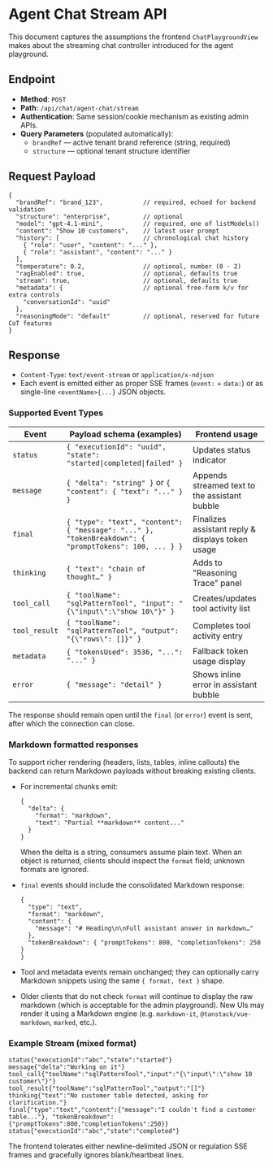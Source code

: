 # Agent Chat Stream API

This document captures the assumptions the frontend `ChatPlaygroundView` makes about the streaming chat controller introduced for the agent playground.

## Endpoint

- **Method**: `POST`
- **Path**: `/api/chat/agent-chat/stream`
- **Authentication**: Same session/cookie mechanism as existing admin APIs.
- **Query Parameters** (populated automatically):
  - `brandRef` — active tenant brand reference (string, required)
  - `structure` — optional tenant structure identifier

## Request Payload

```jsonc
{
  "brandRef": "brand_123",           // required, echoed for backend validation
  "structure": "enterprise",         // optional
  "model": "gpt-4.1-mini",           // required, one of listModels()
  "content": "Show 10 customers",    // latest user prompt
  "history": [                       // chronological chat history
    { "role": "user", "content": "..." },
    { "role": "assistant", "content": "..." }
  ],
  "temperature": 0.2,                // optional, number (0 - 2)
  "ragEnabled": true,                // optional, defaults true
  "stream": true,                    // optional, defaults true
  "metadata": {                      // optional free-form k/v for extra controls
    "conversationId": "uuid"
  },
  "reasoningMode": "default"         // optional, reserved for future CoT features
}
```

## Response

- `Content-Type`: `text/event-stream` or `application/x-ndjson`
- Each event is emitted either as proper SSE frames (`event:` + `data:`) or as single-line `<eventName>{...}` JSON objects.

### Supported Event Types

| Event        | Payload schema (examples)                                                                                    | Frontend usage                                     |
|--------------|--------------------------------------------------------------------------------------------------------------|----------------------------------------------------|
| `status`     | `{ "executionId": "uuid", "state": "started\|completed\|failed" }`                                           | Updates status indicator                           |
| `message`    | `{ "delta": "string" }` or `{ "content": { "text": "..." } }`                                                | Appends streamed text to the assistant bubble      |
| `final`      | `{ "type": "text", "content": { "message": "..." }, "tokenBreakdown": { "promptTokens": 100, ... } }`        | Finalizes assistant reply & displays token usage   |
| `thinking`   | `{ "text": "chain of thought…" }`                                                                            | Adds to "Reasoning Trace" panel                    |
| `tool_call`  | `{ "toolName": "sqlPatternTool", "input": "{\"input\":\"show 10\"}" }`                                       | Creates/updates tool activity list                 |
| `tool_result`| `{ "toolName": "sqlPatternTool", "output": "{\"rows\": []}" }`                                               | Completes tool activity entry                      |
| `metadata`   | `{ "tokensUsed": 3536, "...": "..." }`                                                                       | Fallback token usage display                       |
| `error`      | `{ "message": "detail" }`                                                                                    | Shows inline error in assistant bubble             |

The response should remain open until the `final` (or `error`) event is sent, after which the connection can close.

### Markdown formatted responses

To support richer rendering (headers, lists, tables, inline callouts) the backend can return Markdown payloads without breaking existing clients.

- For incremental chunks emit:

  ```jsonc
  {
    "delta": {
      "format": "markdown",
      "text": "Partial **markdown** content..."
    }
  }
  ```

  When the delta is a string, consumers assume plain text. When an object is returned, clients should inspect the `format` field; unknown formats are ignored.

- `final` events should include the consolidated Markdown response:

  ```jsonc
  {
    "type": "text",
    "format": "markdown",
    "content": {
      "message": "# Heading\n\nFull assistant answer in markdown…"
    },
    "tokenBreakdown": { "promptTokens": 800, "completionTokens": 250 }
  }
  ```

- Tool and metadata events remain unchanged; they can optionally carry Markdown snippets using the same `{ format, text }` shape.

- Older clients that do not check `format` will continue to display the raw markdown (which is acceptable for the admin playground). New UIs may render it using a Markdown engine (e.g. `markdown-it`, `@tanstack/vue-markdown`, `marked`, etc.).

### Example Stream (mixed format)

```
status{"executionId":"abc","state":"started"}
message{"delta":"Working on it"}
tool_call{"toolName":"sqlPatternTool","input":"{\"input\":\"show 10 customer\"}"}
tool_result{"toolName":"sqlPatternTool","output":"[]"}
thinking{"text":"No customer table detected, asking for clarification."}
final{"type":"text","content":{"message":"I couldn't find a customer table..."}, "tokenBreakdown":{"promptTokens":800,"completionTokens":250}}
status{"executionId":"abc","state":"completed"}
```

The frontend tolerates either newline-delimited JSON or regulation SSE frames and gracefully ignores blank/heartbeat lines.
